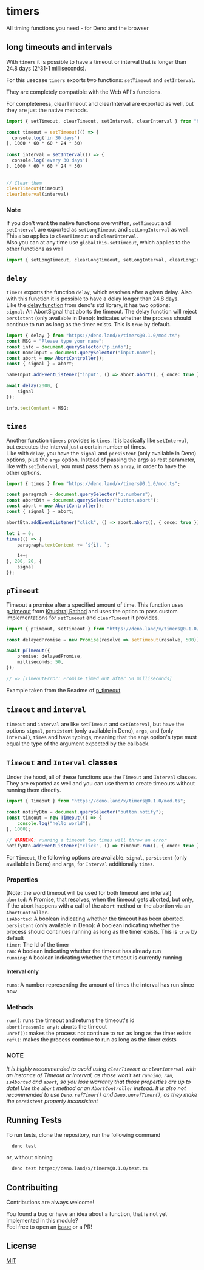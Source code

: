 # timers
All timing functions you need - for Deno and the browser

## long timeouts and intervals
With `timers` it is possible to have a timeout or interval that is longer than 24.8 days (2^31-1 milliseconds).

For this usecase `timers` exports two functions: `setTimeout` and `setInterval`.

They are completely compatible with the Web API's functions.

For completeness, clearTimeout and clearInterval are exported as well, but they are just the native methods.

```ts
import { setTimeout, clearTimeout, setInterval, clearInterval } from "https://deno.land/x/timers@0.1.0/mod.ts";

const timeout = setTimeout(() => {
  console.log('in 30 days')
}, 1000 * 60 * 60 * 24 * 30)
 
const interval = setInterval(() => {
  console.log('every 30 days')
}, 1000 * 60 * 60 * 24 * 30)
 
 
// Clear them
clearTimeout(timeout)
clearInterval(interval)
```

### **Note**
If you don't want the native functions overwritten, `setTimeout` and `setInterval` are exported as `setLongTimeout` and `setLongInterval` as well. This also applies to `clearTimeout` and `clearInterval`.  
Also you can at any time use `globalThis.setTimeout`, which applies to the other functions as well

```ts
import { setLongTimeout, clearLongTimeout, setLongInterval, clearLongInterval } from "https://deno.land/x/timers@0.1.0/mod.ts";
```

## `delay`
`timers` exports the function `delay`, which resolves after a given delay.
Also with this function it is possible to have a delay longer than 24.8 days.  
Like the [delay function](https://deno.land/std/async/delay.ts) from deno's std library, it has two options:  
`signal`: An AbortSignal that aborts the timeout. The delay function will reject  
`persistent` (only available in Deno): Indicates whether the process should continue to run as long as the timer exists. This is `true` by default.

```ts
import { delay } from "https://deno.land/x/timers@0.1.0/mod.ts";
const MSG = "Please type your name";
const info = document.querySelector("p.info");
const nameInput = document.querySelector("input.name"); 
const abort = new AbortController();
const { signal } = abort;

nameInput.addEventListener("input", () => abort.abort(), { once: true });

await delay(2000, {
    signal
});

info.textContent = MSG;
```

## `times`
Another function `timers` provides is `times`. It is basically like `setInterval`, but executes the interval just a certain number of times.  
Like with `delay`, you have the `signal` and `persistent` (only available in Deno) options, plus the `args` option. Instead of passing the args as rest parameter, like with `setInterval`, you must pass them as `array`, in order to have the other options.

```ts
import { times } from "https://deno.land/x/timers@0.1.0/mod.ts";

const paragraph = document.querySelector("p.numbers");
const abortBtn = document.querySelector("button.abort");
const abort = new AbortController();
const { signal } = abort;

abortBtn.addEventListener("click", () => abort.abort(), { once: true })

let i = 0;
times(() => {
    paragraph.textContent += `${i}, `;

    i++;
}, 200, 20, {
    signal
});
```

## `pTimeout`
Timeout a promise after a specified amount of time.
This function uses [p_timeout](https://deno.land/x/p_timeout@1.0.2) from [Khushraj Rathod](https://github.com/khrj) and uses the option to pass custom implementations for `setTimeout` and `clearTimeout` it provides.

```ts
import { pTimeout, setTimeout } from "https://deno.land/x/timers@0.1.0/mod.ts"

const delayedPromise = new Promise(resolve => setTimeout(resolve, 500));

await pTimeout({
    promise: delayedPromise,
    milliseconds: 50,
});

// => [TimeoutError: Promise timed out after 50 milliseconds]
```
Example taken from the Readme of [p_timeout](https://deno.land/x/p_timeout@1.0.2)

## `timeout` and `interval`
`timeout` and `interval` are like `setTimeout` and `setInterval`, but have the options `signal`, `persistent` (only available in Deno), `args`, and (only `interval`), `times` and have typings, meaning that the `args` option's type must equal the type of the argument expected by the callback.


## `Timeout` and `Interval` classes
Under the hood, all of these functions use the `Timeout` and `Interval` classes.
They are exported as well and you can use them to create timeouts without running them directly.

```ts
import { Timeout } from "https://deno.land/x/timers@0.1.0/mod.ts";

const notifyBtn = document.querySelector("button.notify");
const timeout = new Timeout(() => {
    console.log("hello world");
}, 1000);

// WARNING: running a timeout two times will throw an error
notifyBtn.addEventListener("click", () => timeout.run(), { once: true });
```

For `Timeout`, the following options are available: `signal`, `persistent` (only available in Deno) and `args`, for `Interval` additionally `times`.  
### Properties
(Note: the word timeout will be used for both timeout and interval)  
`aborted`: A Promise, that resolves, when the timeout gets aborted, but only, if the abort happens with a call of the `abort` method or the abortion via an `AbortController`.  
`isAborted`: A boolean indicating whether the timeout has been aborted.  
`persistent` (only available in Deno): A boolean indicating whether the process should continues running as long as the timer exists. This is `true` by default  
`timer`: The Id of the timer  
`ran`: A boolean indicating whether the timeout has already run  
`running`: A boolean indicating whether the timeout is currently running

#### Interval only
`runs`: A number representing the amount of times the interval has run since now

### Methods
`run()`: runs the timeout and returns the timeout's id  
`abort(reason?: any)`: aborts the timeout  
`unref()`: makes the process not continue to run as long as the timer exists  
`ref()`: makes the process continue to run as long as the timer exists

### **NOTE**
*It is highly recommended to avoid using `clearTimeout` or `clearInterval` with an instance of Timeout or Interval, as those won't set `running`, `ran`, `isAborted` and `abort`, so you lose warranty that those properties are up to date! Use the `abort` method or an `AbortController` instead. It is also not recommended to use `Deno.refTimer()` and `Deno.unrefTimer()`, as they make the `persistent` property inconsistent*


## Running Tests

To run tests, clone the repository, run the following command
```bash
  deno test
```

or, without cloning
```bash
  deno test https://deno.land/x/timers@0.1.0/test.ts
```


## Contribuiting
Contributions are always welcome!

You found a bug or have an idea about a function, that is not yet implemented in this module?  
Feel free to open an [issue](https://github.com/apollo79/timers/issues/new) or a PR!

## License
[MIT](https://choosealicense.com/licenses/mit/)
